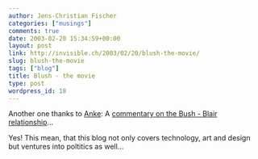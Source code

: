 ```yaml
---
author: Jens-Christian Fischer
categories: ["musings"]
comments: true
date: 2003-02-20 15:34:59+00:00
layout: post
link: http://invisible.ch/2003/02/20/blush-the-movie/
slug: blush-the-movie
tags: ["blog"]
title: Blush - the movie
type: post
wordpress_id: 18
---
```


Another one thanks to [Anke](http://www.ankegroener.de): A [commentary on the Bush - Blair relationship](http://www.dagbladet.no/download/readmylips_blush.mov)... 

Yes! This mean, that this blog not only covers technology, art and design but ventures into poltitics as well...
